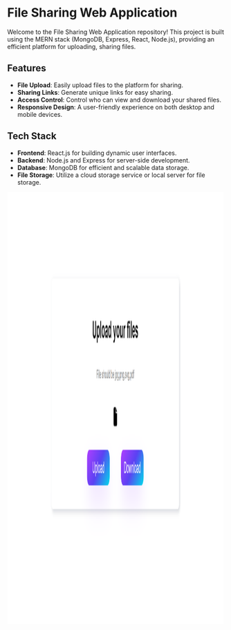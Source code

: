 # File Sharing Web Application

Welcome to the File Sharing Web Application repository! This project is built using the MERN stack (MongoDB, Express, React, Node.js), providing an efficient platform for uploading, sharing files.

## Features
- **File Upload**: Easily upload files to the platform for sharing.
- **Sharing Links**: Generate unique links for easy sharing.
- **Access Control**: Control who can view and download your shared files.
- **Responsive Design**: A user-friendly experience on both desktop and mobile devices.

## Tech Stack

- **Frontend**: React.js for building dynamic user interfaces.
- **Backend**: Node.js and Express for server-side development.
- **Database**: MongoDB for efficient and scalable data storage.
- **File Storage**: Utilize a cloud storage service or local server for file storage.
<img src="https://github.com/s21sd/Filesharing__MERN/blob/master/Scrrenfile.png" width="500" height="1000" alt="Image Description">
